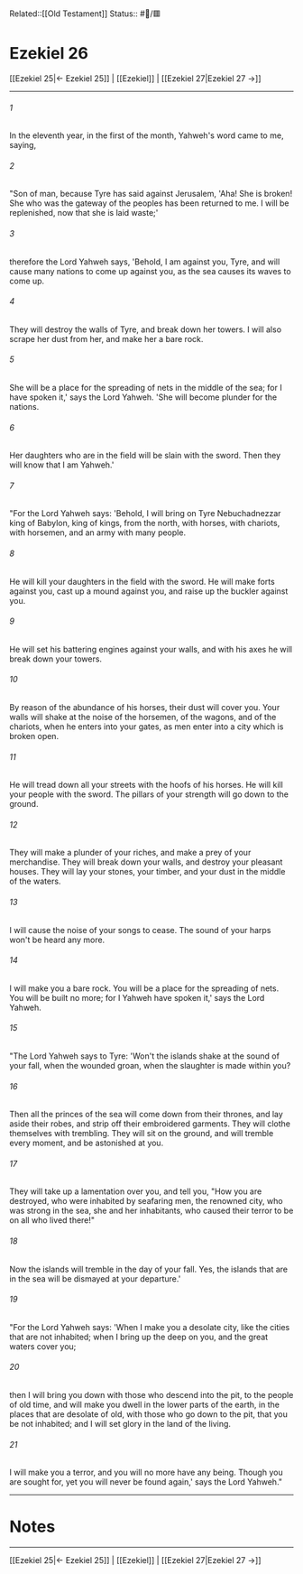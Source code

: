 Related::[[Old Testament]]
Status:: #📖/🟥
# Ezekiel 26

[[Ezekiel 25|← Ezekiel 25]] | [[Ezekiel]] | [[Ezekiel 27|Ezekiel 27 →]]
***



###### 1 
In the eleventh year, in the first of the month, Yahweh's word came to me, saying, 

###### 2 
"Son of man, because Tyre has said against Jerusalem, 'Aha! She is broken! She who was the gateway of the peoples has been returned to me. I will be replenished, now that she is laid waste;' 

###### 3 
therefore the Lord Yahweh says, 'Behold, I am against you, Tyre, and will cause many nations to come up against you, as the sea causes its waves to come up. 

###### 4 
They will destroy the walls of Tyre, and break down her towers. I will also scrape her dust from her, and make her a bare rock. 

###### 5 
She will be a place for the spreading of nets in the middle of the sea; for I have spoken it,' says the Lord Yahweh. 'She will become plunder for the nations. 

###### 6 
Her daughters who are in the field will be slain with the sword. Then they will know that I am Yahweh.' 

###### 7 
"For the Lord Yahweh says: 'Behold, I will bring on Tyre Nebuchadnezzar king of Babylon, king of kings, from the north, with horses, with chariots, with horsemen, and an army with many people. 

###### 8 
He will kill your daughters in the field with the sword. He will make forts against you, cast up a mound against you, and raise up the buckler against you. 

###### 9 
He will set his battering engines against your walls, and with his axes he will break down your towers. 

###### 10 
By reason of the abundance of his horses, their dust will cover you. Your walls will shake at the noise of the horsemen, of the wagons, and of the chariots, when he enters into your gates, as men enter into a city which is broken open. 

###### 11 
He will tread down all your streets with the hoofs of his horses. He will kill your people with the sword. The pillars of your strength will go down to the ground. 

###### 12 
They will make a plunder of your riches, and make a prey of your merchandise. They will break down your walls, and destroy your pleasant houses. They will lay your stones, your timber, and your dust in the middle of the waters. 

###### 13 
I will cause the noise of your songs to cease. The sound of your harps won't be heard any more. 

###### 14 
I will make you a bare rock. You will be a place for the spreading of nets. You will be built no more; for I Yahweh have spoken it,' says the Lord Yahweh. 

###### 15 
"The Lord Yahweh says to Tyre: 'Won't the islands shake at the sound of your fall, when the wounded groan, when the slaughter is made within you? 

###### 16 
Then all the princes of the sea will come down from their thrones, and lay aside their robes, and strip off their embroidered garments. They will clothe themselves with trembling. They will sit on the ground, and will tremble every moment, and be astonished at you. 

###### 17 
They will take up a lamentation over you, and tell you, "How you are destroyed, who were inhabited by seafaring men, the renowned city, who was strong in the sea, she and her inhabitants, who caused their terror to be on all who lived there!" 

###### 18 
Now the islands will tremble in the day of your fall. Yes, the islands that are in the sea will be dismayed at your departure.' 

###### 19 
"For the Lord Yahweh says: 'When I make you a desolate city, like the cities that are not inhabited; when I bring up the deep on you, and the great waters cover you; 

###### 20 
then I will bring you down with those who descend into the pit, to the people of old time, and will make you dwell in the lower parts of the earth, in the places that are desolate of old, with those who go down to the pit, that you be not inhabited; and I will set glory in the land of the living. 

###### 21 
I will make you a terror, and you will no more have any being. Though you are sought for, yet you will never be found again,' says the Lord Yahweh."

---
# Notes


***
[[Ezekiel 25|← Ezekiel 25]] | [[Ezekiel]] | [[Ezekiel 27|Ezekiel 27 →]]
